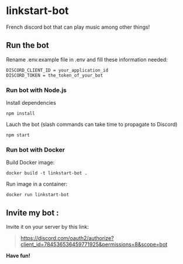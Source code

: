 # linkstart-bot
French discord bot that can play music among other things!

## Run the bot
Rename .env.example file in .env and fill these information needed:
```env
DISCORD_CLIENT_ID = your_application_id
DISCORD_TOKEN = the_token_of_your_bot
```

### Run bot with Node.js
Install dependencies
```
npm install
```

Lauch the bot (slash commands can take time to propagate to Discord)
```
npm start
```

### Run bot with Docker
Build Docker image:
```
docker build -t linkstart-bot .
```

Run image in a container:
```
docker run linkstart-bot
```
    
## Invite my bot : 
Invite it on your server by this link: 
>https://discord.com/oauth2/authorize?client_id=784536536459771925&permissions=8&scope=bot

**Have fun!**
